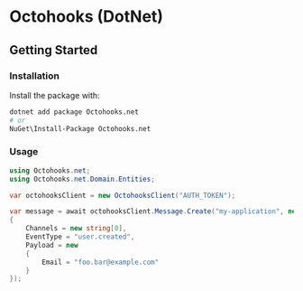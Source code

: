 # Octohooks (DotNet)

## Getting Started

### Installation

Install the package with:

```sh
dotnet add package Octohooks.net
# or
NuGet\Install-Package Octohooks.net
```

### Usage

```csharp
using Octohooks.net;
using Octohooks.net.Domain.Entities;

var octohooksClient = new OctohooksClient("AUTH_TOKEN");

var message = await octohooksClient.Message.Create("my-application", new Message()
{
    Channels = new string[0],
    EventType = "user.created",
    Payload = new 
    {
        Email = "foo.bar@example.com"
    }
});
```
